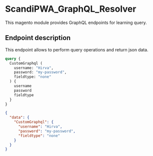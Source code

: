 # ScandiPWA_GraphQL_Resolver
This magento module provides GraphQL endpoints for learning query.

## Endpoint description
This endpoint allows to perform query operations and return json data.

```graphql
query {
  CustomGraphql (
    username: "Hirva",
    password: "my-password",
    fieldtype: "none"
  ) {
    username
    password
    fieldtype
  }
}
```

```json
{
  "data": {
    "CustomGraphql": {
      "username": "Hirva",
      "password": "my-password",
      "fieldtype": "none"
    }
  }
}
```
